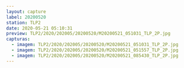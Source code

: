 ```yaml
---
layout: capture
label: 20200520
station: TLP2
date: 2020-05-21 05:10:31
preview: TLP2/2020/202005/20200520/M20200521_051031_TLP_2P.jpg
capturas:
  - imagem: TLP2/2020/202005/20200520/M20200521_051031_TLP_2P.jpg
  - imagem: TLP2/2020/202005/20200520/M20200521_051557_TLP_2P.jpg
  - imagem: TLP2/2020/202005/20200520/M20200521_085430_TLP_2P.jpg
---
```

